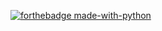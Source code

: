 [![forthebadge made-with-python](http://ForTheBadge.com/images/badges/made-with-python.svg)](https://www.python.org/)